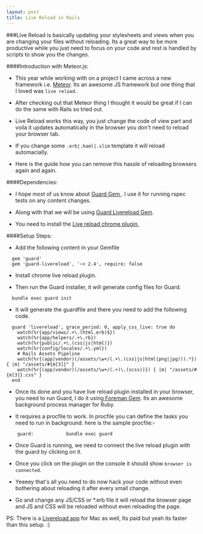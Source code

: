 ```yaml
---
layout: post
title: Live Reload in Rails
---
```


###Live Reload is basically updating your stylesheets and views when you are changing your files without reloading. Its a great way to be more productive while you just need to focus on your code and rest is handled by scripts to show you the changes.

####Introduction with Meteor.js:

* This year while working with on a project I came across a new framework i.e. <a href="https://www.meteor.com/" target="_blank">Meteor</a>. Its an awesome JS framework but one thing that I loved was `live reload`.

* After checking out that Meteor thing I thought it would be great if I can do the same with Rails so tried out.

* Live Reload works this way, you just change the code of view part and voila it updates automatically in the browser you don't need to reload your browser tab.

* If you change some `.erb|.haml|.slim` template it will reload automacially.

* Here is the guide how you can remove this hassle of reloading browsers again and again.

####Dependencies:

* I hope most of us know about <a href="https://github.com/guard/guard" target="_blank"> Guard Gem </a>. I use it for running rspec tests on any content changes.

* Along with that we will be using <a href="https://github.com/guard/guard-livereload" target="_blank"> Guard Livereload Gem</a>.

* You need to install the <a href="https://chrome.google.com/webstore/detail/livereload/jnihajbhpnppcggbcgedagnkighmdlei?hl=en" target="_blank">Live reload chrome plugin.</a>

####Setup Steps:

* Add the following content in your Gemfile

```
  gem 'guard'
  gem 'guard-livereload', '~> 2.4', require: false
```

* Install chrome live reload plugin.

* Then run the Guard installer, it will generate config files for Guard.

```
  bundle exec guard init
```

* It will generate the guardfile and there you need to add the following code.

```
  guard 'livereload', grace_period: 0, apply_css_live: true do
    watch(%r{app/views/.+\.(html.erb)$})
    watch(%r{app/helpers/.+\.rb})
    watch(%r{public/.+\.(css|js|html)})
    watch(%r{config/locales/.+\.yml})
    # Rails Assets Pipeline
    watch(%r{(app|vendor)(/assets/\w+/(.+\.(css|js|html|png|jpg))).*}) { |m| "/assets/#{m[3]}" }
    watch(%r{(app|vendor)(/assets/\w+/(.+)\.(scss))}) { |m| "/assets/#{m[3]}.css" }
  end
```

* Once its done and you have live reload plugin installed in your browser, you need to run Guard, I do it using<a href="https://github.com/ddollar/foreman" target="_blank"> Foreman Gem</a>. Its an awesome background process manager for Ruby.

* It requires a procfile to work. In procfile you can define the tasks you need to run in background. here is the sample procfile:-

```
    guard:            bundle exec guard
```

* Once Guard is running, we need to connect the live reload plugin with the guard by clicking on it.

* Once you click on the plugin on the console it should show `browser is connected`.

* Yeeeey that's all you need to do now hack your code without even bothering about reloading it after every small change.

* Go and change any JS/CSS or *.erb file it will reload the browser page and JS and CSS will be reloaded without even reloading the page.

PS: There is a <a href="http://livereload.com/" target="_blank"> Livereload app</a> for Mac as well, Its paid but yeah its faster than this setup. :)


